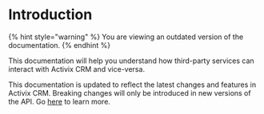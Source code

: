 # Introduction

{% hint style="warning" %}
You are viewing an outdated version of the documentation.
{% endhint %}

This documentation will help you understand how third-party services can interact with Activix CRM and vice-versa.

This documentation is updated to reflect the latest changes and features in Activix CRM. Breaking changes will only be introduced in new versions of the API. Go [here](version-information.md) to learn more.

